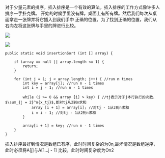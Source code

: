 对于少量元素的排序，插入排序是一个有效的算法。插入排序的工作方式像许多人排序一手扑克牌。
开始的时候手里没有牌，桌面上有所有牌。然后我们每次从桌面拿走一张牌并将它插入到我们手中
正确的位置。为了找到正确的位置，我们从右向左将这张牌与手里的牌进行比较。

![](../../../../../resources/insertionSort/insertionSort_001.png)

![](../../../../../resources/insertionSort/insertionSort_002.png)

````
public static void insertionSort (int [] array) {

    if (array == null || array.length <= 1) {
        return;
    }

    for (int j = 1; j < array.length; j++) { //run n times
        int key = array[j]; //run n - 1 times
        int i = j - 1; //run n - 1 times

        while (i >= 0 && array [i] > key) { //tj表示对于j本行执行的次数，$\sum_{j = 2}^n{x_tj}$,即对tj从2到n求和
            array [i + 1] = array[i]; //对tj - 1从2到n求和
            i = i - 1; //对tj - 1从2到n求和
        }

        array[i + 1] = key; //run n - 1 times
    }
}
````

插入排序最好到情况是数组已有序，此时时间复杂的为0n,最坏情况是数组逆序，此时必须将A[j]与A[1...j - 1]
比较，此时时间复杂度为On2
